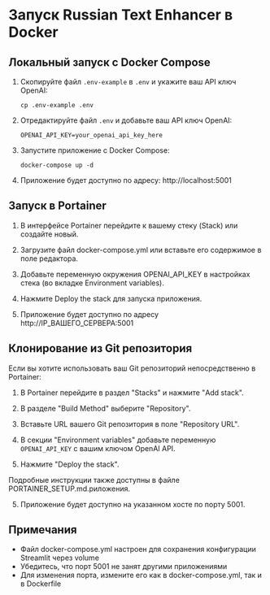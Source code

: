 
# Запуск Russian Text Enhancer в Docker

## Локальный запуск с Docker Compose

1. Скопируйте файл `.env-example` в `.env` и укажите ваш API ключ OpenAI:
   ```
   cp .env-example .env
   ```

2. Отредактируйте файл `.env` и добавьте ваш API ключ OpenAI:
   ```
   OPENAI_API_KEY=your_openai_api_key_here
   ```

3. Запустите приложение с Docker Compose:
   ```
   docker-compose up -d
   ```

4. Приложение будет доступно по адресу: http://localhost:5001

## Запуск в Portainer

1. В интерфейсе Portainer перейдите к вашему стеку (Stack) или создайте новый.

2. Загрузите файл docker-compose.yml или вставьте его содержимое в поле редактора.

3. Добавьте переменную окружения OPENAI_API_KEY в настройках стека (во вкладке Environment variables).

4. Нажмите Deploy the stack для запуска приложения.

5. Приложение будет доступно по адресу http://IP_ВАШЕГО_СЕРВЕРА:5001

## Клонирование из Git репозитория

Если вы хотите использовать ваш Git репозиторий непосредственно в Portainer:

1. В Portainer перейдите в раздел "Stacks" и нажмите "Add stack".

2. В разделе "Build Method" выберите "Repository".

3. Вставьте URL вашего Git репозитория в поле "Repository URL".

4. В секции "Environment variables" добавьте переменную `OPENAI_API_KEY` с вашим ключом OpenAI API.

5. Нажмите "Deploy the stack".

Подробные инструкции также доступны в файле PORTAINER_SETUP.md.риложения.

5. Приложение будет доступно на указанном хосте по порту 5001.

## Примечания

- Файл docker-compose.yml настроен для сохранения конфигурации Streamlit через volume
- Убедитесь, что порт 5001 не занят другими приложениями
- Для изменения порта, измените его как в docker-compose.yml, так и в Dockerfile
